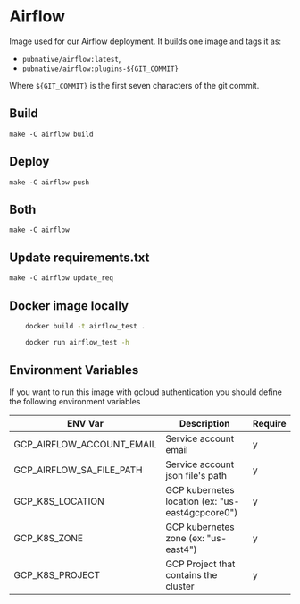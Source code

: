 # Airflow

Image used for our Airflow deployment.
It builds one image and tags it as:

- `pubnative/airflow:latest`,
- `pubnative/airflow:plugins-${GIT_COMMIT}`

Where `${GIT_COMMIT}` is the first seven characters of the git commit.

## Build

`make -C airflow build`

## Deploy

`make -C airflow push`

## Both

`make -C airflow`

## Update requirements.txt

`make -C airflow update_req`

## Docker image locally

``` bash
    docker build -t airflow_test .

    docker run airflow_test -h
```

## Environment Variables

If you want to run this image with gcloud authentication you should define the following environment variables 


|         ENV Var           |                    Description                   | Require | 
|---------------------------|--------------------------------------------------|---------|
| GCP_AIRFLOW_ACCOUNT_EMAIL | Service account email                            |    y    |
| GCP_AIRFLOW_SA_FILE_PATH  | Service account json file's path                 |    y    |
| GCP_K8S_LOCATION          | GCP kubernetes location (ex: "us-east4gcpcore0") |    y    |
| GCP_K8S_ZONE              | GCP kubernetes zone (ex: "us-east4")              |    y    |
| GCP_K8S_PROJECT           | GCP Project that contains the cluster            |    y    |